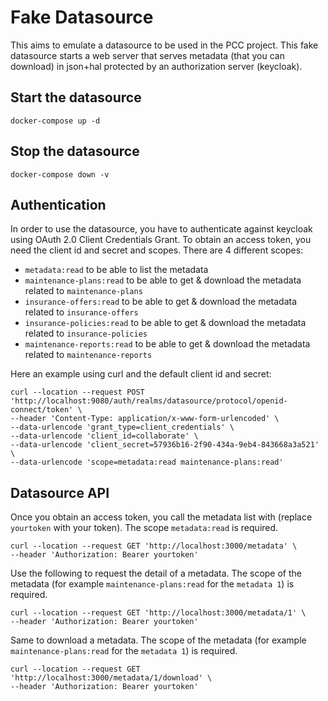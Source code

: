 # Fake Datasource
This aims to emulate a datasource to be used in the PCC project. 
This fake datasource starts a web server that serves metadata (that you can download) in json+hal protected by an authorization server (keycloak).

## Start the datasource
```shell
docker-compose up -d
``` 

## Stop the datasource
```shell
docker-compose down -v
```

## Authentication
In order to use the datasource, you have to authenticate against keycloak using OAuth 2.0 Client Credentials Grant.
To obtain an access token, you need the client id and secret and scopes. There are 4 different scopes:

- `metadata:read` to be able to list the metadata
- `maintenance-plans:read` to be able to get & download the metadata related to `maintenance-plans` 
- `insurance-offers:read` to be able to get & download the metadata related to `insurance-offers`
- `insurance-policies:read` to be able to get & download the metadata related to `insurance-policies`
- `maintenance-reports:read` to be able to get & download the metadata related to `maintenance-reports`

Here an example using curl and the default client id and secret:
```shell
curl --location --request POST 'http://localhost:9080/auth/realms/datasource/protocol/openid-connect/token' \
--header 'Content-Type: application/x-www-form-urlencoded' \
--data-urlencode 'grant_type=client_credentials' \
--data-urlencode 'client_id=collaborate' \
--data-urlencode 'client_secret=57936b16-2f90-434a-9eb4-843668a3a521' \
--data-urlencode 'scope=metadata:read maintenance-plans:read'
```

## Datasource API
Once you obtain an access token, you call the metadata list with (replace `yourtoken` with your token).
The scope `metadata:read` is required.
```shell
curl --location --request GET 'http://localhost:3000/metadata' \
--header 'Authorization: Bearer yourtoken'
```

Use the following to request the detail of a metadata.
The scope of the metadata (for example `maintenance-plans:read` for the `metadata 1`) is required.
```curl
curl --location --request GET 'http://localhost:3000/metadata/1' \
--header 'Authorization: Bearer yourtoken'
```

Same to download a metadata.
The scope of the metadata (for example `maintenance-plans:read` for the `metadata 1`) is required.
```shell
curl --location --request GET 'http://localhost:3000/metadata/1/download' \
--header 'Authorization: Bearer yourtoken'
```